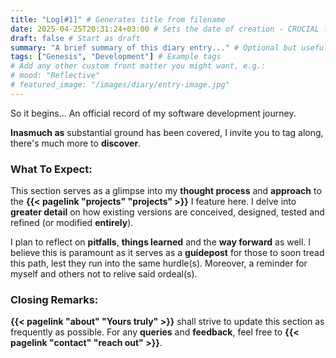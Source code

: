 ```yaml
---
title: "Log[#1]" # Generates title from filename
date: 2025-04-25T20:31:24+03:00 # Sets the date of creation - CRUCIAL for timeline
draft: false # Start as draft
summary: "A brief summary of this diary entry..." # Optional but useful for list views
tags: ["Genesis", "Development"] # Example tags
# Add any other custom front matter you might want, e.g.:
# mood: "Reflective"
# featured_image: "/images/diary/entry-image.jpg"
---
```


So it begins... An official record of my software development journey. 

<!-- Optional: Use Hugo's summary divider -->
<!--more-->

**Inasmuch as** substantial ground has been covered, I invite you to tag along, there's much more to **discover**.

### What To Expect:

This section serves as a glimpse into my **thought process** and **approach** to the **{{< pagelink "projects" "projects" >}}** I feature here. I delve into **greater detail** on how existing versions are conceived, designed, tested and refined (or modified **entirely**).

I plan to reflect on **pitfalls**, **things learned** and the **way forward** as well. I believe this is paramount as it serves as a **guidepost** for those to soon tread this path, lest they run into the same hurdle(s). Moreover, a reminder for myself and others not to relive said ordeal(s).

### Closing Remarks:

**{{< pagelink "about" "Yours truly" >}}** shall strive to update this section as frequently as possible. For any **queries** and **feedback**, feel free to **{{< pagelink "contact" "reach out" >}}**. 